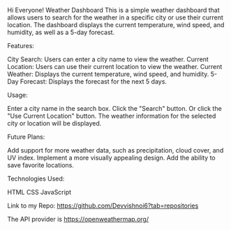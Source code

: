 Hi Everyone!
Weather Dashboard
This is a simple weather dashboard that allows users to search for the weather in a specific city or use their current location. The dashboard displays the current temperature, wind speed, and humidity, as well as a 5-day forecast.

Features:

City Search: Users can enter a city name to view the weather.
Current Location: Users can use their current location to view the weather.
Current Weather: Displays the current temperature, wind speed, and humidity.
5-Day Forecast: Displays the forecast for the next 5 days.

Usage:

Enter a city name in the search box.
Click the "Search" button.
Or click the "Use Current Location" button.
The weather information for the selected city or location will be displayed.

Future Plans:

Add support for more weather data, such as precipitation, cloud cover, and UV index.
Implement a more visually appealing design.
Add the ability to save favorite locations.

Technologies Used:

HTML
CSS
JavaScript

 Link to my Repo: https://github.com/Devvishnoi6?tab=repositories

The API provider is https://openweathermap.org/
